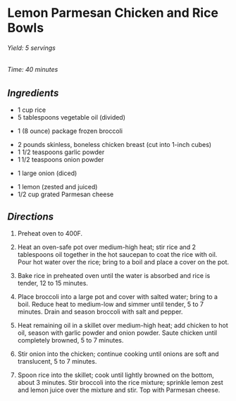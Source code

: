 # Lemon Parmesan Chicken and Rice Bowls

######  Yield: 5 servings
######  Time:  40 minutes

##  *Ingredients*
- 1 cup rice
- 5 tablespoons vegetable oil (divided)
<!--  -->
- 1 (8 ounce) package frozen broccoli
<!--  -->
- 2 pounds skinless, boneless chicken breast (cut into 1-inch cubes)
- 1 1/2 teaspoons garlic powder
- 1 1/2 teaspoons onion powder
<!--  -->
- 1 large onion (diced)
<!--  -->
- 1 lemon (zested and juiced)
- 1/2 cup grated Parmesan cheese

##  *Directions*
1. Preheat oven to 400F.

2. Heat an oven-safe pot over medium-high heat; stir rice and 2 tablespoons oil together in the hot saucepan to coat the rice with oil. Pour hot water over the rice; bring to a boil and place a cover on the pot.

3. Bake rice in preheated oven until the water is absorbed and rice is tender, 12 to 15 minutes.

4. Place broccoli into a large pot and cover with salted water; bring to a boil. Reduce heat to medium-low and simmer until tender, 5 to 7 minutes. Drain and season broccoli with salt and pepper.

5. Heat remaining oil in a skillet over medium-high heat; add chicken to hot oil, season with garlic powder and onion powder. Saute chicken until completely browned, 5 to 7 minutes.

6. Stir onion into the chicken; continue cooking until onions are soft and translucent, 5 to 7 minutes.

7. Spoon rice into the skillet; cook until lightly browned on the bottom, about 3 minutes. Stir broccoli into the rice mixture; sprinkle lemon zest and lemon juice over the mixture and stir. Top with Parmesan cheese.